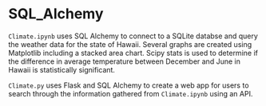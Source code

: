 # SQL_Alchemy

`Climate.ipynb` uses SQL Alchemy to connect to a SQLite databse and query the weather data for the state of Hawaii. Several graphs are created using Matplotlib including a stacked area chart. Scipy stats is used to determine if the difference in average temperature between December and June in Hawaii is statistically significant.

`Climate.py` uses Flask and SQL Alchemy to create a web app for users to search through the information gathered from `Climate.ipynb` using an API.